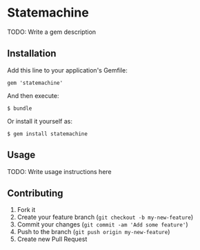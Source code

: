 # Statemachine

TODO: Write a gem description

## Installation

Add this line to your application's Gemfile:

    gem 'statemachine'

And then execute:

    $ bundle

Or install it yourself as:

    $ gem install statemachine

## Usage

TODO: Write usage instructions here

## Contributing

1. Fork it
2. Create your feature branch (`git checkout -b my-new-feature`)
3. Commit your changes (`git commit -am 'Add some feature'`)
4. Push to the branch (`git push origin my-new-feature`)
5. Create new Pull Request
